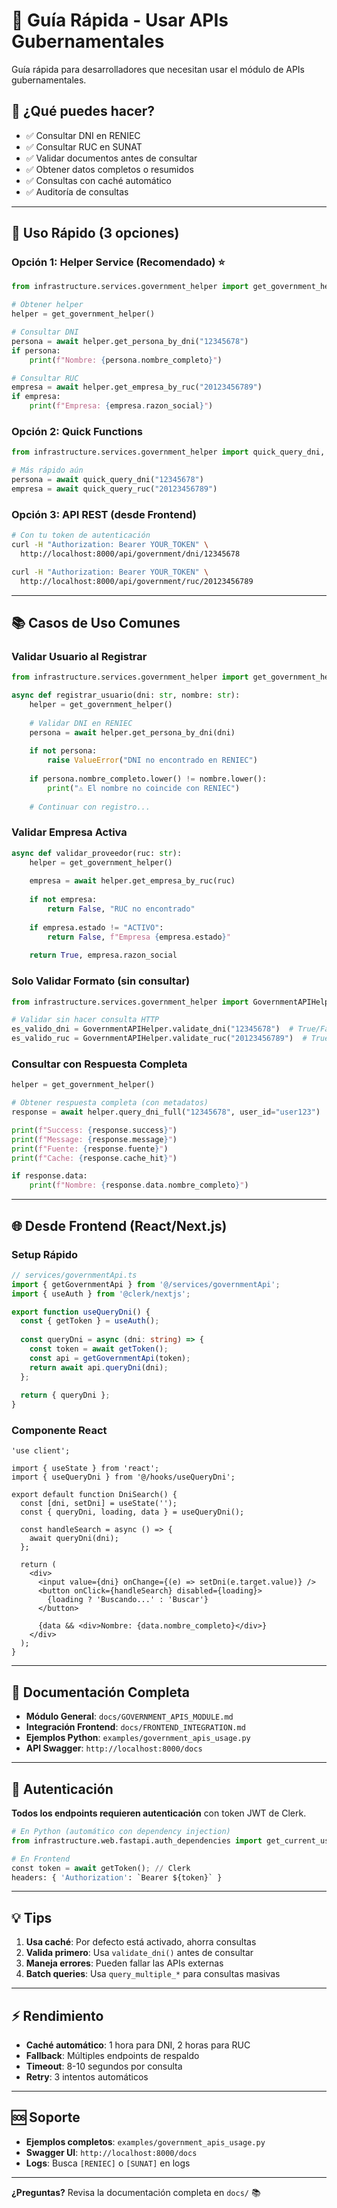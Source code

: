 # 🚀 Guía Rápida - Usar APIs Gubernamentales

Guía rápida para desarrolladores que necesitan usar el módulo de APIs gubernamentales.

## 📖 ¿Qué puedes hacer?

- ✅ Consultar DNI en RENIEC
- ✅ Consultar RUC en SUNAT
- ✅ Validar documentos antes de consultar
- ✅ Obtener datos completos o resumidos
- ✅ Consultas con caché automático
- ✅ Auditoría de consultas

---

## 🎯 Uso Rápido (3 opciones)

### Opción 1: Helper Service (Recomendado) ⭐

```python
from infrastructure.services.government_helper import get_government_helper

# Obtener helper
helper = get_government_helper()

# Consultar DNI
persona = await helper.get_persona_by_dni("12345678")
if persona:
    print(f"Nombre: {persona.nombre_completo}")

# Consultar RUC
empresa = await helper.get_empresa_by_ruc("20123456789")
if empresa:
    print(f"Empresa: {empresa.razon_social}")
```

### Opción 2: Quick Functions

```python
from infrastructure.services.government_helper import quick_query_dni, quick_query_ruc

# Más rápido aún
persona = await quick_query_dni("12345678")
empresa = await quick_query_ruc("20123456789")
```

### Opción 3: API REST (desde Frontend)

```bash
# Con tu token de autenticación
curl -H "Authorization: Bearer YOUR_TOKEN" \
  http://localhost:8000/api/government/dni/12345678

curl -H "Authorization: Bearer YOUR_TOKEN" \
  http://localhost:8000/api/government/ruc/20123456789
```

---

## 📚 Casos de Uso Comunes

### Validar Usuario al Registrar

```python
from infrastructure.services.government_helper import get_government_helper

async def registrar_usuario(dni: str, nombre: str):
    helper = get_government_helper()
    
    # Validar DNI en RENIEC
    persona = await helper.get_persona_by_dni(dni)
    
    if not persona:
        raise ValueError("DNI no encontrado en RENIEC")
    
    if persona.nombre_completo.lower() != nombre.lower():
        print("⚠️ El nombre no coincide con RENIEC")
    
    # Continuar con registro...
```

### Validar Empresa Activa

```python
async def validar_proveedor(ruc: str):
    helper = get_government_helper()
    
    empresa = await helper.get_empresa_by_ruc(ruc)
    
    if not empresa:
        return False, "RUC no encontrado"
    
    if empresa.estado != "ACTIVO":
        return False, f"Empresa {empresa.estado}"
    
    return True, empresa.razon_social
```

### Solo Validar Formato (sin consultar)

```python
from infrastructure.services.government_helper import GovernmentAPIHelper

# Validar sin hacer consulta HTTP
es_valido_dni = GovernmentAPIHelper.validate_dni("12345678")  # True/False
es_valido_ruc = GovernmentAPIHelper.validate_ruc("20123456789")  # True/False
```

### Consultar con Respuesta Completa

```python
helper = get_government_helper()

# Obtener respuesta completa (con metadatos)
response = await helper.query_dni_full("12345678", user_id="user123")

print(f"Success: {response.success}")
print(f"Message: {response.message}")
print(f"Fuente: {response.fuente}")
print(f"Cache: {response.cache_hit}")

if response.data:
    print(f"Nombre: {response.data.nombre_completo}")
```

---

## 🌐 Desde Frontend (React/Next.js)

### Setup Rápido

```typescript
// services/governmentApi.ts
import { getGovernmentApi } from '@/services/governmentApi';
import { useAuth } from '@clerk/nextjs';

export function useQueryDni() {
  const { getToken } = useAuth();
  
  const queryDni = async (dni: string) => {
    const token = await getToken();
    const api = getGovernmentApi(token);
    return await api.queryDni(dni);
  };
  
  return { queryDni };
}
```

### Componente React

```tsx
'use client';

import { useState } from 'react';
import { useQueryDni } from '@/hooks/useQueryDni';

export default function DniSearch() {
  const [dni, setDni] = useState('');
  const { queryDni, loading, data } = useQueryDni();

  const handleSearch = async () => {
    await queryDni(dni);
  };

  return (
    <div>
      <input value={dni} onChange={(e) => setDni(e.target.value)} />
      <button onClick={handleSearch} disabled={loading}>
        {loading ? 'Buscando...' : 'Buscar'}
      </button>
      
      {data && <div>Nombre: {data.nombre_completo}</div>}
    </div>
  );
}
```

---

## 📖 Documentación Completa

- **Módulo General**: `docs/GOVERNMENT_APIS_MODULE.md`
- **Integración Frontend**: `docs/FRONTEND_INTEGRATION.md`
- **Ejemplos Python**: `examples/government_apis_usage.py`
- **API Swagger**: `http://localhost:8000/docs`

---

## 🔧 Autenticación

**Todos los endpoints requieren autenticación** con token JWT de Clerk.

```python
# En Python (automático con dependency injection)
from infrastructure.web.fastapi.auth_dependencies import get_current_user

# En Frontend
const token = await getToken(); // Clerk
headers: { 'Authorization': `Bearer ${token}` }
```

---

## 💡 Tips

1. **Usa caché**: Por defecto está activado, ahorra consultas
2. **Valida primero**: Usa `validate_dni()` antes de consultar
3. **Maneja errores**: Pueden fallar las APIs externas
4. **Batch queries**: Usa `query_multiple_*` para consultas masivas

---

## ⚡ Rendimiento

- **Caché automático**: 1 hora para DNI, 2 horas para RUC
- **Fallback**: Múltiples endpoints de respaldo
- **Timeout**: 8-10 segundos por consulta
- **Retry**: 3 intentos automáticos

---

## 🆘 Soporte

- **Ejemplos completos**: `examples/government_apis_usage.py`
- **Swagger UI**: `http://localhost:8000/docs`
- **Logs**: Busca `[RENIEC]` o `[SUNAT]` en logs

---

**¿Preguntas?** Revisa la documentación completa en `docs/` 📚

